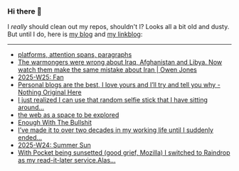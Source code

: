 ### Hi there 👋

I _really_ should clean out my repos, shouldn't I? Looks all a bit old and dusty. But until I do, here is [my blog](https://lostfocus.de/) and [my linkblog](https://dominikschwind.com/links):

--- 

<!-- POST-LIST:START -->
- [platforms, attention spans, paragraphs](https://winnielim.org/notes/platforms-attention-spans-paragraphs/)
- [The warmongers were wrong about Iraq, Afghanistan and Libya. Now watch them make the same mistake about Iran | Owen Jones](https://www.theguardian.com/commentisfree/2025/jun/18/iraq-afghanistan-libya-warmongers-always-wrong-iran-attacks-nothing-change-minds)
- [2025-W25: Fan](https://lostfocus.de/2025/06/22/2025-w25-fan/)
- [Personal blogs are the best, I love yours and I’ll try and tell you why - Nothing Original Here](https://nothingoriginalhere.com/posts/personal-blogs-are-the-best-i-love-yours-and-ill-try-and-tell-you-why)
- [I just realized I can use that random selfie stick that I have sitting around…](https://lostfocus.de/2025/06/20/234802/)
- [the web as a space to be explored](https://roytang.net/2025/06/web-explorer/)
- [Enough With The Bullshit](https://beew.me/enough-with-the-bullshit/)
- [I’ve made it to over two decades in my working life until I suddenly ended…](https://lostfocus.de/2025/06/16/234798/)
- [2025-W24: Summer Sun](https://lostfocus.de/2025/06/15/2025-w24-summer-sun/)
- [With Pocket being sunsetted &lpar;good grief, Mozilla&rpar; I switched to Raindrop as my read-it-later service.Alas…](https://lostfocus.de/2025/06/15/234778/)
<!-- POST-LIST:END -->

<!--
**lostfocus/lostfocus** is a ✨ _special_ ✨ repository because its `README.md` (this file) appears on your GitHub profile.

Here are some ideas to get you started:

- 🔭 I’m currently working on ...
- 🌱 I’m currently learning ...
- 👯 I’m looking to collaborate on ...
- 🤔 I’m looking for help with ...
- 💬 Ask me about ...
- 📫 How to reach me: ...
- 😄 Pronouns: ...
- ⚡ Fun fact: ...
-->
